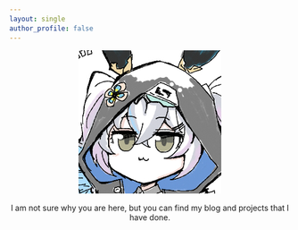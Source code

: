 ```yaml
---
layout: single
author_profile: false
---
```

<div align="center">

![hello.png](assets/images/bio-photo.png)

</div>


<p style="text-align: center;">
I am not sure why you are here, but you can find my blog and projects that I have done.
</p>

